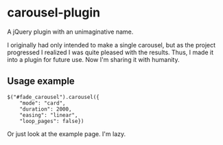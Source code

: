 carousel-plugin
===============

A jQuery plugin with an unimaginative name.

I originally had only intended to make a single carousel, but as the project progressed I realized I was quite pleased with the results. Thus, I made it into a plugin for future use. Now I'm sharing it with humanity.


Usage example
------------

	$("#fade_carousel").carousel({
		"mode": "card",
		"duration": 2000,
		"easing": "linear",
		"loop_pages": false})

Or just look at the example page. I'm lazy.